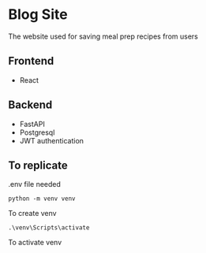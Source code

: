 # Blog Site
The website used for saving meal prep recipes from users

## Frontend
- React

## Backend 
- FastAPI 
- Postgresql
- JWT authentication

## To replicate
.env file needed
```
python -m venv venv
```
To create venv

```
.\venv\Scripts\activate
```
To activate venv
